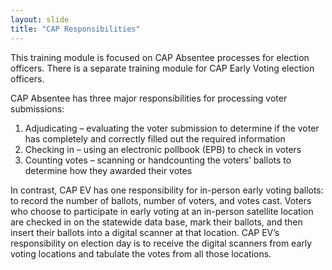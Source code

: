 ```yaml
---
layout: slide
title: "CAP Responsibilities"
---
```


This training module is focused on CAP Absentee processes for election officers.  There is a separate training module for CAP Early Voting election officers.

CAP Absentee has three major responsibilities for processing voter submissions:

1.  Adjudicating – evaluating the voter submission to determine if the voter has completely and correctly filled out the required information
2.  Checking in – using an electronic pollbook (EPB) to check in voters
3.  Counting votes – scanning or handcounting the voters’ ballots to determine how they awarded their votes

In contrast, CAP EV has one responsibility for in-person early voting ballots: to record the number of ballots, number of voters, and votes cast.  Voters who choose to participate in early voting at an in-person satellite location are checked in on the statewide data base, mark their ballots, and then insert their ballots into a digital scanner at that location.  CAP EV’s responsibility on election day is to receive the digital scanners from early voting locations and tabulate the votes from all those locations.
